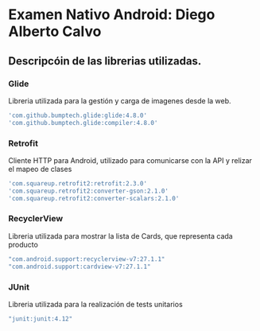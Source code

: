 # Examen Nativo Android: Diego Alberto Calvo

## Descripcóin de las librerias utilizadas.

### Glide
Libreria utilizada para la gestión y carga de imagenes desde la web.
```bash
'com.github.bumptech.glide:glide:4.8.0'
'com.github.bumptech.glide:compiler:4.8.0'
```

### Retrofit
Cliente HTTP para Android, utilizado para comunicarse con la API y relizar el mapeo de clases
```bash
'com.squareup.retrofit2:retrofit:2.3.0'
'com.squareup.retrofit2:converter-gson:2.1.0'
'com.squareup.retrofit2:converter-scalars:2.1.0'
```

### RecyclerView
Libreria utilizada para mostrar la lista de Cards, que representa cada producto
```bash
"com.android.support:recyclerview-v7:27.1.1"
"com.android.support:cardview-v7:27.1.1"
```

### JUnit
Libreria utilizada para la realización de tests unitarios
```bash
"junit:junit:4.12"
```



